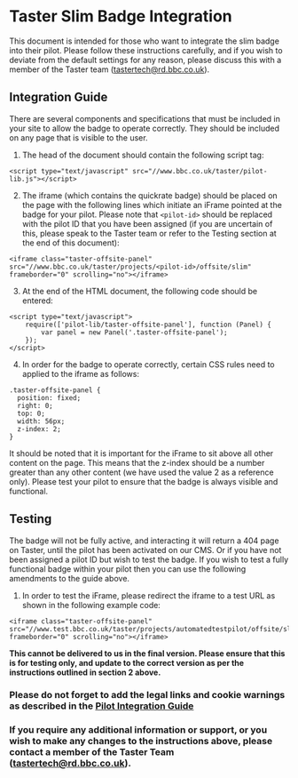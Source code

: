 # Taster Slim Badge Integration

This document is intended for those who want to integrate the slim badge into their pilot. Please follow these instructions carefully, and if you wish to deviate from the default settings for any reason, please discuss this with a member of the Taster team (tastertech@rd.bbc.co.uk).

## Integration Guide

There are several components and specifications that must be included in your site to allow the badge to operate correctly. They should be included on any page that is visible to the user.

1. The head of the document should contain the following script tag:

  ```
  <script type="text/javascript" src="//www.bbc.co.uk/taster/pilot-lib.js"></script>
  ```

2. The iframe (which contains the quickrate badge) should be placed on the page with the following lines which initiate an iFrame pointed at the badge for your pilot. Please note that `<pilot-id>` should be replaced with the pilot ID that you have been assigned (if you are uncertain of this, please speak to the Taster team or refer to the Testing section at the end of this document):

  ```
  <iframe class="taster-offsite-panel" src="//www.bbc.co.uk/taster/projects/<pilot-id>/offsite/slim" frameborder="0" scrolling="no"></iframe>
  ```

3. At the end of the HTML document, the following code should be entered:

  ```
  <script type="text/javascript">
      require(['pilot-lib/taster-offsite-panel'], function (Panel) {
          var panel = new Panel('.taster-offsite-panel');
      });
  </script>
  ```

4. In order for the badge to operate correctly, certain CSS rules need to applied to the iframe as follows:

  ```
  .taster-offsite-panel {
    position: fixed;
    right: 0;
    top: 0;
    width: 56px;
    z-index: 2;
  }
  ```

It should be noted that it is important for the iFrame to sit above all other content on the page. This means that the z-index should be a number greater than any other content (we have used the value 2 as a reference only). Please test your pilot to ensure that the badge is always visible and functional.

## Testing

The badge will not be fully active, and interacting it will return a 404 page on Taster, until the pilot has been activated on our CMS. Or if you have not been assigned a pilot ID but wish to test the badge. If you wish to test a fully functional badge within your pilot then you can use the following amendments to the guide above.

1. In order to test the iFrame, please redirect the iframe to a test URL as shown in the following example code:

  ```
  <iframe class="taster-offsite-panel" src="//www.test.bbc.co.uk/taster/projects/automatedtestpilot/offsite/slim" frameborder="0" scrolling="no"></iframe>
  ```

**This cannot be delivered to us in the final version. Please ensure that this is for testing only, and update to the correct version as per the instructions outlined in section 2 above.**

### Please do not forget to add the legal links and cookie warnings as described in the [**Pilot Integration Guide**](standalone-pilot-integration-steps.md)

### If you require any additional information or support, or you wish to make any changes to the instructions above, please contact a member of the Taster Team (tastertech@rd.bbc.co.uk).
